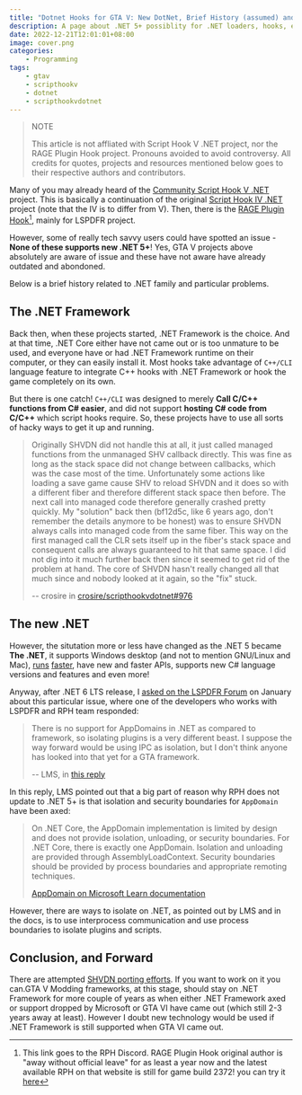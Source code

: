 ```yaml
---
title: "Dotnet Hooks for GTA V: New DotNet, Brief History (assumed) and future"
description: A page about .NET 5+ possiblity for .NET loaders, hooks, etc., and all other techinical difficulities around these projects
date: 2022-12-21T12:01:01+08:00
image: cover.png
categories:
    - Programming
tags:
    - gtav
    - scripthookv
    - dotnet
    - scripthookvdotnet
---
```


> NOTE
>
> This article is not affliated with Script Hook V .NET project, nor the RAGE Plugin Hook project.
> Pronouns avoided to avoid controversy. All credits for quotes, projects and resources mentioned below goes to their respective authors and contributors.

Many of you may already heard of the [Community Script Hook V .NET](https://github.com/crosire/scripthookvdotnet) project. This is basically a continuation of the original [Script Hook IV .NET](https://github.com/HazardX/gta4_scripthookdotnet) project (note that the IV is to differ from V). Then, there is the [RAGE Plugin Hook](https://discord.gg/ragepluginhook)[^1], mainly for LSPDFR project.

However, some of really tech savvy users could have spotted an issue - **None of these supports new .NET 5+**! Yes, GTA V projects above absolutely are aware of issue and these have not aware have already outdated and abondoned.

Below is a brief history related to .NET family and particular problems.

## The .NET Framework

Back then, when these projects started, .NET Framework is the choice. And at that time, .NET Core either have not came out or is too unmature to be used, and everyone have or had .NET Framework runtime on their computer, or they can easily install it. Most hooks take advantage of `C++/CLI` language feature to integrate C++ hooks with .NET Framework or hook the game completely on its own.

But there is one catch! `C++/CLI` was designed to merely **Call C/C++ functions from C# easier**, and did not support **hosting C# code from C/C++** which script hooks require. So, these projects have to use all sorts of hacky ways to get it up and running.

> Originally SHVDN did not handle this at all, it just called managed functions from the unmanaged SHV callback directly. This was fine as long as the stack space did not change between callbacks, which was the case most of the time. Unfortunately some actions like loading a save game cause SHV to reload SHVDN and it does so with a different fiber and therefore different stack space then before. The next call into managed code therefore generally crashed pretty quickly. My "solution" back then (bf12d5c, like 6 years ago, don't remember the details anymore to be honest) was to ensure SHVDN always calls into managed code from the same fiber. This way on the first managed call the CLR sets itself up in the fiber's stack space and consequent calls are always guaranteed to hit that same space. I did not dig into it much further back then since it seemed to get rid of the problem at hand. The core of SHVDN hasn't really changed all that much since and nobody looked at it again, so the "fix" stuck.
>
> -- crosire in [crosire/scripthookvdotnet#976](https://github.com/crosire/scripthookvdotnet/issues/976)

## The new .NET

However, the situtation more or less have changed as the .NET 5 became **The .NET**, it supports Windows desktop (and not to mention GNU/Linux and Mac), [runs](https://softwarehut.com/blog/tech/net-core-vs-net-framework-testing-performance) [faster](https://devblogs.microsoft.com/dotnet/performance-improvements-in-net-5/), have new and faster APIs, supports new C# language versions and features and even more!

Anyway, after .NET 6 LTS release, I [asked on the LSPDFR Forum](https://www.lcpdfr.com/forums/topic/119555-why-script-hooks-and-mod-frameworks-for-gta-still-uses-net-framework/) on January about this particular issue, where one of the developers who works with LSPDFR and RPH team responded:

> There is no support for AppDomains in .NET as compared to framework, so isolating plugins is a very different beast. I suppose the way forward would be using IPC as isolation, but I don't think anyone has looked into that yet for a GTA framework.
>
> -- LMS, in [this reply](https://www.lcpdfr.com/forums/topic/119555-why-script-hooks-and-mod-frameworks-for-gta-still-uses-net-framework/?do=findComment&comment=706905)

In this reply, LMS pointed out that a big part of reason why RPH does not update to .NET 5+ is that isolation and security boundaries for `AppDomain` have been axed:

> On .NET Core, the AppDomain implementation is limited by design and does not provide isolation, unloading, or security boundaries. For .NET Core, there is exactly one AppDomain. Isolation and unloading are provided through AssemblyLoadContext. Security boundaries should be provided by process boundaries and appropriate remoting techniques.
>
> [AppDomain on Microsoft Learn documentation](https://learn.microsoft.com/en-us/dotnet/api/system.appdomain?view=net-7.0#remarks)

However, there are ways to isolate on .NET, as pointed out by LMS and in the docs, is to use interprocess communication and use process boundaries to isolate plugins and scripts.

## Conclusion, and Forward

There are attempted [SHVDN porting efforts](https://github.com/crosire/scripthookvdotnet/pull/1118). If you want to work on it you can.GTA V Modding frameworks, at this stage, should stay on .NET Framework for more couple of years as when either .NET Framework axed or support dropped by Microsoft or GTA VI have came out (which still 2-3 years away at least). However I doubt new technology would be used if .NET Framework is still supported when GTA VI came out.

[^1]: This link goes to the RPH Discord. RAGE Plugin Hook original author is "away without official leave" for as least a year now and the latest available RPH on that website is still for game build 2372! you can try it [here](https://ragepluginhook.net)